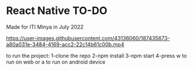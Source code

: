 # React Native TO-DO
Made for ITI Minya in July 2022


https://user-images.githubusercontent.com/43136060/187435673-a80a031e-3484-4169-acc2-22c14b61c00b.mp4


to run the project:
1-clone the repo
2-npm install
3-npm start
4-press w to run on web or a to run on android device

